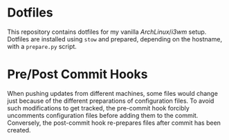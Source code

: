 Dotfiles
===
This repository contains dotfiles for my vanilla _ArchLinux_/_i3wm_ setup.
Dotfiles are installed using `stow` and prepared, depending on the hostname, with a `prepare.py` script.

# Pre/Post Commit Hooks
When pushing updates from different machines, some files would change just because of the different preparations of configuration files.
To avoid such modifications to get tracked, the pre-commit hook forcibly uncomments configuration files before adding them to the commit.
Conversely, the post-commit hook re-prepares files after commit has been created.
